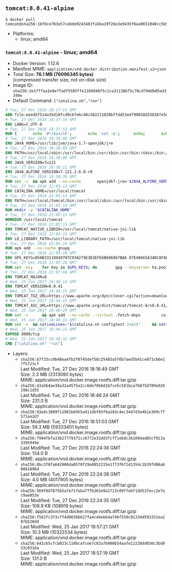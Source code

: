 ## `tomcat:8.0.41-alpine`

```console
$ docker pull tomcat@sha256:1bf8ce703e57cebde9243463fa5ba19f26e3e9435f6aa9651040cc5b92e1ec80
```

-	Platforms:
	-	linux; amd64

### `tomcat:8.0.41-alpine` - linux; amd64

-	Docker Version: 1.12.6
-	Manifest MIME: `application/vnd.docker.distribution.manifest.v2+json`
-	Total Size: **76.1 MB (76096345 bytes)**  
	(compressed transfer size, not on-disk size)
-	Image ID: `sha256:2e1fffaa1e9e7fadf5585ffe1160948f5c1ca31138b75c78cd79ddb05ed3349e`
-	Default Command: `["catalina.sh","run"]`

```dockerfile
# Tue, 27 Dec 2016 18:17:13 GMT
ADD file:eeed5f514a35d18fcd9cbfe6c40c582211020bffdd53e4799018d33826fe5067 in / 
# Tue, 27 Dec 2016 18:37:54 GMT
ENV LANG=C.UTF-8
# Tue, 27 Dec 2016 18:37:55 GMT
RUN { 		echo '#!/bin/sh'; 		echo 'set -e'; 		echo; 		echo 'dirname "$(dirname "$(readlink -f "$(which javac || which java)")")"'; 	} > /usr/local/bin/docker-java-home 	&& chmod +x /usr/local/bin/docker-java-home
# Tue, 27 Dec 2016 18:38:08 GMT
ENV JAVA_HOME=/usr/lib/jvm/java-1.7-openjdk/jre
# Tue, 27 Dec 2016 18:38:09 GMT
ENV PATH=/usr/local/sbin:/usr/local/bin:/usr/sbin:/usr/bin:/sbin:/bin:/usr/lib/jvm/java-1.7-openjdk/jre/bin:/usr/lib/jvm/java-1.7-openjdk/bin
# Tue, 27 Dec 2016 18:38:09 GMT
ENV JAVA_VERSION=7u121
# Tue, 27 Dec 2016 18:38:21 GMT
ENV JAVA_ALPINE_VERSION=7.121.2.6.8-r0
# Tue, 27 Dec 2016 18:38:30 GMT
RUN set -x 	&& apk add --no-cache 		openjdk7-jre="$JAVA_ALPINE_VERSION" 	&& [ "$JAVA_HOME" = "$(docker-java-home)" ]
# Tue, 27 Dec 2016 22:05:13 GMT
ENV CATALINA_HOME=/usr/local/tomcat
# Tue, 27 Dec 2016 22:05:13 GMT
ENV PATH=/usr/local/tomcat/bin:/usr/local/sbin:/usr/local/bin:/usr/sbin:/usr/bin:/sbin:/bin:/usr/lib/jvm/java-1.7-openjdk/jre/bin:/usr/lib/jvm/java-1.7-openjdk/bin
# Tue, 27 Dec 2016 22:05:14 GMT
RUN mkdir -p "$CATALINA_HOME"
# Tue, 27 Dec 2016 22:05:15 GMT
WORKDIR /usr/local/tomcat
# Tue, 27 Dec 2016 22:05:15 GMT
ENV TOMCAT_NATIVE_LIBDIR=/usr/local/tomcat/native-jni-lib
# Tue, 27 Dec 2016 22:05:15 GMT
ENV LD_LIBRARY_PATH=/usr/local/tomcat/native-jni-lib
# Tue, 27 Dec 2016 22:05:18 GMT
RUN apk add --no-cache gnupg
# Tue, 27 Dec 2016 22:05:18 GMT
ENV GPG_KEYS=05AB33110949707C93A279E3D3EFE6B686867BA6 07E48665A34DCAFAE522E5E6266191C37C037D42 47309207D818FFD8DCD3F83F1931D684307A10A5 541FBE7D8F78B25E055DDEE13C370389288584E7 61B832AC2F1C5A90F0F9B00A1C506407564C17A3 713DA88BE50911535FE716F5208B0AB1D63011C7 79F7026C690BAA50B92CD8B66A3AD3F4F22C4FED 9BA44C2621385CB966EBA586F72C284D731FABEE A27677289986DB50844682F8ACB77FC2E86E29AC A9C5DF4D22E99998D9875A5110C01C5A2F6059E7 DCFD35E0BF8CA7344752DE8B6FB21E8933C60243 F3A04C595DB5B6A5F1ECA43E3B7BBB100D811BBE F7DA48BB64BCB84ECBA7EE6935CD23C10D498E23
# Tue, 27 Dec 2016 22:05:28 GMT
RUN set -ex; 	for key in $GPG_KEYS; do 		gpg --keyserver ha.pool.sks-keyservers.net --recv-keys "$key"; 	done
# Tue, 27 Dec 2016 22:07:04 GMT
ENV TOMCAT_MAJOR=8
# Wed, 25 Jan 2017 18:46:14 GMT
ENV TOMCAT_VERSION=8.0.41
# Wed, 25 Jan 2017 18:46:15 GMT
ENV TOMCAT_TGZ_URL=https://www.apache.org/dyn/closer.cgi?action=download&filename=tomcat/tomcat-8/v8.0.41/bin/apache-tomcat-8.0.41.tar.gz
# Wed, 25 Jan 2017 18:46:15 GMT
ENV TOMCAT_ASC_URL=https://www.apache.org/dist/tomcat/tomcat-8/v8.0.41/bin/apache-tomcat-8.0.41.tar.gz.asc
# Wed, 25 Jan 2017 18:46:29 GMT
RUN set -x 		&& apk add --no-cache --virtual .fetch-deps 		ca-certificates 		tar 		openssl 	&& wget -O tomcat.tar.gz "$TOMCAT_TGZ_URL" 	&& wget -O tomcat.tar.gz.asc "$TOMCAT_ASC_URL" 	&& gpg --batch --verify tomcat.tar.gz.asc tomcat.tar.gz 	&& tar -xvf tomcat.tar.gz --strip-components=1 	&& rm bin/*.bat 	&& rm tomcat.tar.gz* 		&& nativeBuildDir="$(mktemp -d)" 	&& tar -xvf bin/tomcat-native.tar.gz -C "$nativeBuildDir" --strip-components=1 	&& apk add --no-cache --virtual .native-build-deps 		apr-dev 		gcc 		libc-dev 		make 		"openjdk${JAVA_VERSION%%[-~bu]*}"="$JAVA_ALPINE_VERSION" 		openssl-dev 	&& ( 		export CATALINA_HOME="$PWD" 		&& cd "$nativeBuildDir/native" 		&& ./configure 			--libdir="$TOMCAT_NATIVE_LIBDIR" 			--prefix="$CATALINA_HOME" 			--with-apr="$(which apr-1-config)" 			--with-java-home="$(docker-java-home)" 			--with-ssl=yes 		&& make -j$(getconf _NPROCESSORS_ONLN) 		&& make install 	) 	&& runDeps="$( 		scanelf --needed --nobanner --recursive "$TOMCAT_NATIVE_LIBDIR" 			| awk '{ gsub(/,/, "\nso:", $2); print "so:" $2 }' 			| sort -u 			| xargs -r apk info --installed 			| sort -u 	)" 	&& apk add --virtual .tomcat-native-rundeps $runDeps 	&& apk del .fetch-deps .native-build-deps 	&& rm -rf "$nativeBuildDir" 	&& rm bin/tomcat-native.tar.gz
# Wed, 25 Jan 2017 18:46:31 GMT
RUN set -e 	&& nativeLines="$(catalina.sh configtest 2>&1)" 	&& nativeLines="$(echo "$nativeLines" | grep 'Apache Tomcat Native')" 	&& nativeLines="$(echo "$nativeLines" | sort -u)" 	&& if ! echo "$nativeLines" | grep 'INFO: Loaded APR based Apache Tomcat Native library' >&2; then 		echo >&2 "$nativeLines"; 		exit 1; 	fi
# Wed, 25 Jan 2017 18:46:31 GMT
EXPOSE 8080/tcp
# Wed, 25 Jan 2017 18:46:32 GMT
CMD ["catalina.sh" "run"]
```

-	Layers:
	-	`sha256:b7f33cc0b48ea4fb2f0745def58c25483a5f6b7aed5b41ce8f1cb6e17f5723cf`  
		Last Modified: Tue, 27 Dec 2016 18:18:49 GMT  
		Size: 2.3 MB (2313090 bytes)  
		MIME: application/vnd.docker.image.rootfs.diff.tar.gzip
	-	`sha256:43a564ae36a32a4575a2cc6de78b6d1b7ce5c581bca7b875d789e026198c1d55`  
		Last Modified: Tue, 27 Dec 2016 18:46:24 GMT  
		Size: 231.0 B  
		MIME: application/vnd.docker.image.rootfs.diff.tar.gzip
	-	`sha256:93e4c3809f11981b6955a411dbf65f6a183c4ec3447d3e4b1e369c7f571aa2d7`  
		Last Modified: Tue, 27 Dec 2016 18:51:03 GMT  
		Size: 59.3 MB (59333401 bytes)  
		MIME: application/vnd.docker.image.rootfs.diff.tar.gzip
	-	`sha256:f994fbfa33b27779371cc6772e32dd3fcff1e6dc3b1094ad85cf913a3395949e`  
		Last Modified: Tue, 27 Dec 2016 22:24:36 GMT  
		Size: 134.0 B  
		MIME: application/vnd.docker.image.rootfs.diff.tar.gzip
	-	`sha256:8bc378fa642800da0570f29a0852215e1773f6f1d1354c1b39fd88a60861896d`  
		Last Modified: Tue, 27 Dec 2016 22:24:38 GMT  
		Size: 4.0 MB (4017905 bytes)  
		MIME: application/vnd.docker.image.rootfs.diff.tar.gzip
	-	`sha256:569f0d7875b5a7e71faba77fb363e9a1723c09ffebf1dd537ecc2e7ec9ae053e`  
		Last Modified: Tue, 27 Dec 2016 22:24:35 GMT  
		Size: 108.9 KB (108919 bytes)  
		MIME: application/vnd.docker.image.rootfs.diff.tar.gzip
	-	`sha256:f562fc373cff4d00366627fa4cd4ebb4a74bf550c01334d593331ea28fb520dd`  
		Last Modified: Wed, 25 Jan 2017 18:57:21 GMT  
		Size: 10.3 MB (10322534 bytes)  
		MIME: application/vnd.docker.image.rootfs.diff.tar.gzip
	-	`sha256:641cb5cfcb023c110bcafcee7c02a7b980b54aafe12228dd656c3bd033c031da`  
		Last Modified: Wed, 25 Jan 2017 18:57:19 GMT  
		Size: 131.0 B  
		MIME: application/vnd.docker.image.rootfs.diff.tar.gzip
